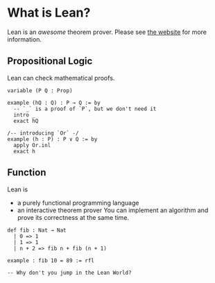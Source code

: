 # What is Lean?
Lean is an *awesome* theorem prover.
Please see [the website](https://leanprover.github.io/) for more information.

## Propositional Logic
Lean can check mathematical proofs.

```lean
variable (P Q : Prop)

example (hQ : Q) : P → Q := by
  -- `_` is a proof of `P`, but we don't need it
  intro _
  exact hQ

/-- introducing `Or` -/
example (h : P) : P ∨ Q := by
  apply Or.inl
  exact h
```

## Function
Lean is
* a purely functional programming language
* an interactive theorem prover
You can implement an algorithm and prove its correctness at the same time.

```lean
def fib : Nat → Nat
  | 0 => 1
  | 1 => 1
  | n + 2 => fib n + fib (n + 1)

example : fib 10 = 89 := rfl

-- Why don't you jump in the Lean World?
```
